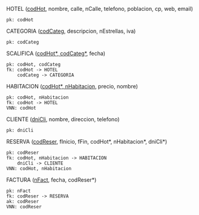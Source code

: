 HOTEL (<u>codHot</u>, nombre, calle, nCalle, telefono, poblacion, cp, web, email)

    pk: codHot

CATEGORIA (<u>codCateg</u>, descripcion, nEstrellas, iva)

    pk: codCateg

SCALIFICA (<u>codHot*, codCateg*</u>, fecha)

    pk: codHot, codCateg
    fk: codHot -> HOTEL
        codCateg -> CATEGORIA

HABITACION (<u>codHot*, nHabitacion</u>, precio, nombre)

    pk: codHot, nHabitacion
    fk: codHot -> HOTEL
    VNN: codHot

CLIENTE (<u>dniCli</u>, nombre, direccion, telefono)

    pk: dniCli

RESERVA (<u>codReser</u>, fInicio, fFin, codHot*, nHabitacion*, dniCli*)

    pk: codReser
    fk: codHot, nHabitacion -> HABITACION
        dniCli -> CLIENTE
    VNN: codHot, nHabitacion

FACTURA (<u>nFact</u>, fecha, codReser*)

    pk: nFact
    fk: codReser -> RESERVA
    ak: codReser
    VNN: codReser